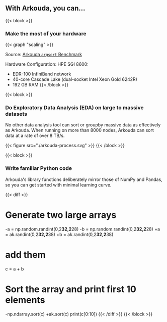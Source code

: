 ## With Arkouda, you can...

{{< block >}}
### Make the most of your hardware

{{< graph "scaling" >}}

Source: [Arkouda `argsort` Benchmark](https://github.com/Bears-R-Us/arkouda/tree/master/runs/ronawho-2022-10-03)

Hardware Configuration: HPE SGI 8600:
* EDR-100 InfiniBand network
* 40-core Cascade Lake (dual-socket Intel Xeon Gold 6242R)
* 192 GB RAM
{{< /block >}}

{{< block >}}
### Do Exploratory Data Analysis (EDA) on large to massive datasets
No other data analysis tool can sort or groupby massive data as effectively as Arkouda.  When running on more than 8000 nodes, Arkouda can sort data at a rate of over 8 TB/s.

{{< figure src="./arkouda-process.svg" >}}
{{< /block >}}

{{< block >}}
### Write familiar Python code
Arkouda's library functions deliberately mirror those of NumPy and Pandas, so you can get started with minimal learning curve.

{{< diff >}}
 # Generate two large arrays
-a = np.random.randint(0,2**32,2**28)
-b = np.random.randint(0,2**32,2**28)
+a = ak.randint(0,2**32,2**38)
+b = ak.randint(0,2**32,2**38)

 # add them
 c = a + b

 # Sort the array and print first 10 elements
-np.ndarray.sort(c)
+ak.sort(c)
 print(c[0:10])
{{< /diff >}}
{{< /block >}}
